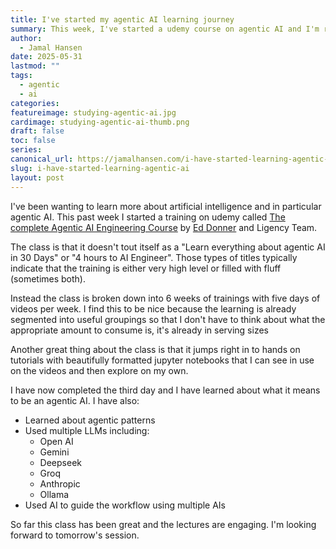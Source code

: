 ```yaml
---
title: I've started my agentic AI learning journey
summary: This week, I've started a udemy course on agentic AI and I'm really enjoying it.
author:
  - Jamal Hansen
date: 2025-05-31
lastmod: ""
tags:
  - agentic
  - ai
categories: 
featureimage: studying-agentic-ai.jpg
cardimage: studying-agentic-ai-thumb.png
draft: false
toc: false
series: 
canonical_url: https://jamalhansen.com/i-have-started-learning-agentic-ai
slug: i-have-started-learning-agentic-ai
layout: post
---
```

I've been wanting to learn more about artificial intelligence and in particular agentic AI. This past week I started a training on udemy called [The complete Agentic AI Engineering Course](https://udemy.com/course/the-complete-agentic-ai-engineering-course/learn/lecture/49771155#overview) by [Ed Donner](https://www.linkedin.com/in/eddonner/) and Ligency Team.

The class is that it doesn't tout itself as a "Learn everything about agentic AI in 30 Days" or "4 hours to AI Engineer". Those types of titles typically indicate that the training is either very high level or filled with fluff (sometimes both). 

Instead the class is broken down into 6 weeks of trainings with five days of videos per week. I find this to be nice because the learning is already segmented into useful groupings so that I don't have to think about what the appropriate amount to consume is, it's already in serving sizes

Another great thing about the class is that it jumps right in to hands on tutorials with beautifully formatted jupyter notebooks that I can see in use on the videos and then explore on my own. 

I have now completed the third day and I have learned about what it means to be an agentic AI. I have also:

- Learned about agentic patterns
- Used multiple LLMs including:
  - Open AI
  - Gemini
  - Deepseek
  - Groq
  - Anthropic
  - Ollama
- Used AI to guide the workflow using multiple AIs

So far this class has been great and the lectures are engaging. I'm looking forward to tomorrow's session.